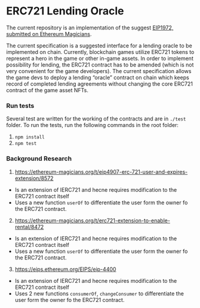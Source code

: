 # ERC721 Lending Oracle

The current repository is an implementation of the suggest [EIP1972, submitted on Ethereum Magicians](https://ethereum-magicians.org/t/eip-1972-erc-721-lending-oracle/9901). 

The current specification is a suggested interface for a lending oracle to be implemented on chain. Currently, blockchain games utilize ERC721 tokens to represent a hero in the game or other in-game assets. In order to implement possibility for lending, the ERC721 contract has to be amended (which is not very convenient for the game developers). The current specification allows the game devs to deploy a lending “oracle” contract on chain which keeps record of completed lending agreements without changing the core ERC721 contract of the game asset NFTs.

### Run tests

Several test are written for the working of the contracts and are in `./test` folder. To run the tests, run the following commands in the root folder:
1. `npm install`
2. `npm test`

### Background Research
1. https://ethereum-magicians.org/t/eip4907-erc-721-user-and-expires-extension/8572
- Is an extension of IERC721 and hecne requires modification to the ERC721 contract itself
- Uses a new function `userOf` to differentiate the user form the owner fo the ERC721 contract.

2. https://ethereum-magicians.org/t/erc721-extension-to-enable-rental/8472
- Is an extension of IERC721 and hecne requires modification to the ERC721 contract itself
- Uses a new function `userOf` to differentiate the user form the owner fo the ERC721 contract.

3. https://eips.ethereum.org/EIPS/eip-4400
- Is an extension of IERC721 and hecne requires modification to the ERC721 contract itself
- Uses 2 new functions `consumerOf`, `changeConsumer` to differentiate the user form the owner fo the ERC721 contract.
